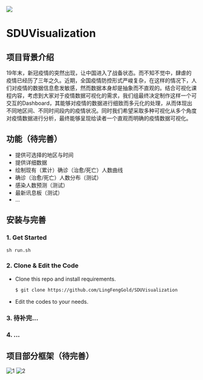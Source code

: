 [![](https://badgen.net/badge/license/MIT/green)](#License)

# SDUVisualization

## 项目背景介绍
19年末，新冠疫情的突然出现，让中国进入了战备状态。而不知不觉中，肆虐的疫情已经历了三年之久。近期，全国疫情防控形式严峻复杂，在这样的情况下，人们对疫情的数据信息愈发敏感，然而数据本身却是抽象而不直观的。结合可视化课程内容，考虑到大家对于疫情数据可视化的需求，我们组最终决定制作这样一个可交互的Dashboard，其能够对疫情的数据进行细致而多元化的处理，从而体现出不同地区间、不同时间段内的疫情状况。同时我们希望采取多种可视化从多个角度对疫情数据进行分析，最终能够呈现给读者一个直观而明确的疫情数据可视化。

## 功能（待完善）

- 提供可选择的地区与时间
- 提供详细数据
- 绘制现有（累计）确诊（治愈/死亡）人数曲线
- 确诊（治愈/死亡）人数分布（测试）
- 感染人数预测（测试）
- 最新讯息板（测试）
- ...

## 安装与完善

### 1. Get Started

```python
sh run.sh
```

### 2. Clone & Edit the Code

- Clone this repo and install requirements.
  ```bash
  $ git clone https://github.com/LingFengGold/SDUVisualization
  ```
- Edit the codes to your needs. 

### 3. 待补完...

### 4. ...

## 项目部分框架（待完善）
![1](https://github.com/LingFengGold/SDUVisualization/blob/main/pic/1.png)
![2](https://github.com/LingFengGold/SDUVisualization/blob/main/pic/2.png)
